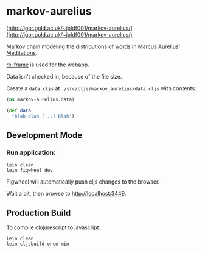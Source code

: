 # markov-aurelius

[http://igor.gold.ac.uk/~joldf001/markov-aurelius/](http://igor.gold.ac.uk/~joldf001/markov-aurelius/)

Markov chain modeling the distributions of words in Marcus Aurelius' [Meditations](http://classics.mit.edu/Antoninus/meditations.html).

[re-frame](https://github.com/Day8/re-frame) is used for the webapp.

Data isn't checked in, because of the file size.

Create a `data.cljs` at `./src/cljs/markov_aurelius/data.cljs` with contents:

```clojure
(ns markov-aurelius.data)

(def data
  "blah blah [...] blah")
```

## Development Mode

### Run application:

```
lein clean
lein figwheel dev
```

Figwheel will automatically push cljs changes to the browser.

Wait a bit, then browse to [http://localhost:3449](http://localhost:3449).

## Production Build


To compile clojurescript to javascript:

```
lein clean
lein cljsbuild once min
```
